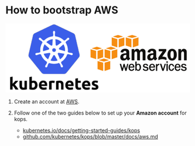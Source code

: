 # How to bootstrap AWS

![alt text][logo]

1. Create an account at [AWS][aws-console].

1. Follow one of the two guides below to set up your **Amazon account** for kops.
    - [kubernetes.io/docs/getting-started-guides/kops][kubernetes-kops-guide]
    - [github.com/kubernetes/kops/blob/master/docs/aws.md][git-kops-guide]

[logo]: img/k8s-aws.png
[aws-console]: https://console.aws.amazon.com
[kubernetes-kops-guide]: https://kubernetes.io/docs/getting-started-guides/kops/
[git-kops-guide]: https://github.com/kubernetes/kops/blob/master/docs/aws.md
